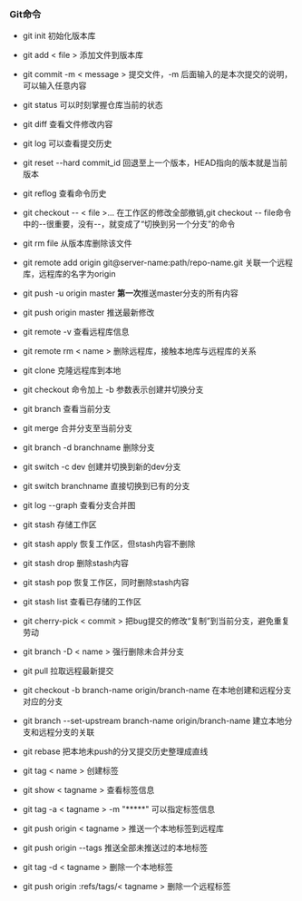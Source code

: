 ### Git命令

* git init 初始化版本库

* git add < file > 添加文件到版本库

* git commit -m < message > 提交文件，-m 后面输入的是本次提交的说明，可以输入任意内容

* git status 可以时刻掌握仓库当前的状态

* git diff 查看文件修改内容

* git log 可以查看提交历史

* git reset --hard commit_id 回退至上一个版本，HEAD指向的版本就是当前版本

* git reflog 查看命令历史

* git checkout -- < file >... 在工作区的修改全部撤销,git checkout -- file命令中的--很重要，没有--，就变成了“切换到另一个分支”的命令

* git rm file 从版本库删除该文件

* git remote add origin git@server-name:path/repo-name.git 关联一个远程库，远程库的名字为origin

* git push -u origin master **第一次**推送master分支的所有内容

* git push origin master 推送最新修改

* git remote -v 查看远程库信息

* git remote rm < name > 删除远程库，接触本地库与远程库的关系

* git clone 克隆远程库到本地

* git checkout 命令加上 -b 参数表示创建并切换分支

* git branch 查看当前分支

* git merge 合并分支至当前分支

* git branch -d branchname 删除分支

* git switch -c dev 创建并切换到新的dev分支

* git switch branchname 直接切换到已有的分支

* git log --graph 查看分支合并图

* git stash 存储工作区

* git stash apply 恢复工作区，但stash内容不删除

* git stash drop 删除stash内容

* git stash pop 恢复工作区，同时删除stash内容

* git stash list 查看已存储的工作区

* git cherry-pick < commit > 把bug提交的修改“复制”到当前分支，避免重复劳动

* git branch -D < name > 强行删除未合并分支

* git pull 拉取远程最新提交

* git checkout -b branch-name origin/branch-name 在本地创建和远程分支对应的分支

* git branch --set-upstream branch-name origin/branch-name 建立本地分支和远程分支的关联

* git rebase 把本地未push的分叉提交历史整理成直线

* git tag < name > 创建标签

* git show < tagname > 查看标签信息

* git tag -a < tagname > -m "*****" 可以指定标签信息

* git push origin < tagname > 推送一个本地标签到远程库

* git push origin --tags 推送全部未推送过的本地标签

* git tag -d < tagname > 删除一个本地标签

* git push origin :refs/tags/< tagname > 删除一个远程标签

